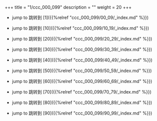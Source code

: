 +++
title = "1/ccc_000_099"
description = ""
weight = 20
+++

* jump to 跳转到 [1]({{%relref "ccc_000_099/00_09/_index.md" %}})

* jump to 跳转到 [10]({{%relref "ccc_000_099/10_19/_index.md" %}})

* jump to 跳转到 [20]({{%relref "ccc_000_099/20_29/_index.md" %}})

* jump to 跳转到 [30]({{%relref "ccc_000_099/30_39/_index.md" %}})

* jump to 跳转到 [40]({{%relref "ccc_000_099/40_49/_index.md" %}})

* jump to 跳转到 [50]({{%relref "ccc_000_099/50_59/_index.md" %}})

* jump to 跳转到 [60]({{%relref "ccc_000_099/60_69/_index.md" %}})

* jump to 跳转到 [70]({{%relref "ccc_000_099/70_79/_index.md" %}})

* jump to 跳转到 [80]({{%relref "ccc_000_099/80_89/_index.md" %}})

* jump to 跳转到 [90]({{%relref "ccc_000_099/90_99/_index.md" %}})

